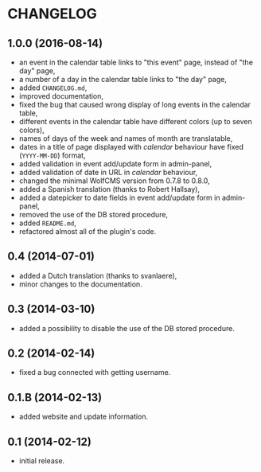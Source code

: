 # CHANGELOG

## 1.0.0   (2016-08-14)
 - an event in the calendar table links to "this event" page, instead of "the day" page,
 - a number of a day in the calendar table links to "the day" page,
 - added `CHANGELOG.md`,
 - improved documentation,
 - fixed the bug that caused wrong display of long events in the calendar table,
 - different events in the calendar table have different colors (up to seven colors),
 - names of days of the week and names of month are translatable,
 - dates in a title of page displayed with *calendar* behaviour have fixed (`YYYY-MM-DD`) format,
 - added validation in event add/update form in admin-panel,
 - added validation of date in URL in *calendar* behaviour,
 - changed the minimal WolfCMS version from 0.7.8 to 0.8.0,
 - added a Spanish translation (thanks to Robert Hallsay),
 - added a datepicker to date fields in event add/update form in admin-panel,
 - removed the use of the DB stored procedure,
 - added `README.md`,
 - refactored almost all of the plugin's code.


## 0.4     (2014-07-01)
 - added a Dutch translation (thanks to svanlaere),
 - minor changes to the documentation.


## 0.3     (2014-03-10)
 - added a possibility to disable the use of the DB stored procedure.


## 0.2     (2014-02-14)
  - fixed a bug connected with getting username.


## 0.1.B   (2014-02-13)
 - added website and update information.


## 0.1     (2014-02-12)
 - initial release.
